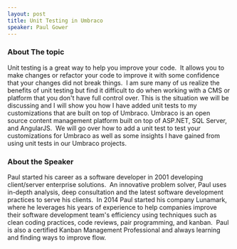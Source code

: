 ```yaml
---
layout: post
title: Unit Testing in Umbraco
speaker: Paul Gower
---
```


### About The topic
Unit testing is a great way to help you improve your code.  It allows you to make changes or refactor your code to improve it with some confidence that your changes did not break things.  I am sure many of us realize the benefits of unit testing but find it difficult to do when working with a CMS or platform that you don't have full control over. This is the situation we will be discussing and I will show you how I have added unit tests to my customizations that are built on top of Umbraco. Umbraco is an open source content management platform built on top of ASP.NET, SQL Server, and AngularJS.  We will go over how to add a unit test to test your customizations for Umbraco as well as some insights I have gained from using unit tests in our Umbraco projects.

### About the Speaker
Paul started his career as a software developer in 2001 developing client/server enterprise solutions.  An innovative problem solver, Paul uses in-depth analysis, deep consultation and the latest software development practices to serve his clients.  In 2014 Paul started his company Lunamark, where he leverages his years of experience to help companies improve their software development team's efficiency using techniques such as clean coding practices, code reviews, pair programming, and kanban.  Paul is also a certified Kanban Management Professional and always learning and finding ways to improve flow.
